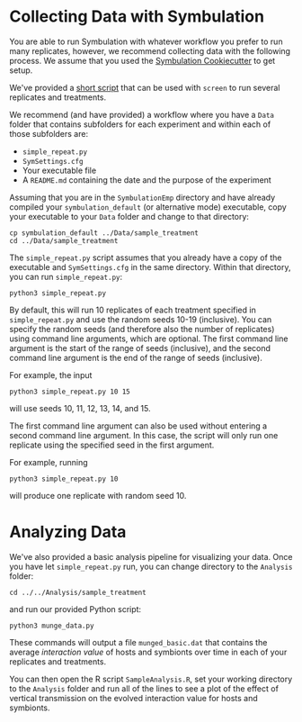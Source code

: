 # Collecting Data with Symbulation 
You are able to run Symbulation with whatever workflow you prefer to run many replicates, however, we recommend collecting data with the following process. 
We assume that you used the [Symbulation Cookiecutter](https://github.com/anyaevostinar/SymbulationProjectTemplate) to get setup.

We've provided a [short script](https://github.com/anyaevostinar/SymbulationProjectTemplate/blob/main/%7B%7Bcookiecutter.project_name%7D%7D/Data/sample_treatment/simple_repeat.py) that can be used with `screen` to run several replicates and treatments.

We recommend (and have provided) a workflow where you have a `Data` folder that contains subfolders for each experiment and within each of those subfolders are:

- `simple_repeat.py`
- `SymSettings.cfg`
- Your executable file
- A `README.md` containing the date and the purpose of the experiment

Assuming that you are in the `SymbulationEmp` directory and have already compiled your `symbulation_default` (or alternative mode) executable, copy your executable to your `Data` folder and change to that directory:

```
cp symbulation_default ../Data/sample_treatment
cd ../Data/sample_treatment
```

The `simple_repeat.py` script assumes that you already have a copy of the executable and `SymSettings.cfg` in the same directory. 
Within that directory, you can run `simple_repeat.py`:
```
python3 simple_repeat.py
```

By default, this will run 10 replicates of each treatment specified in `simple_repeat.py` and use the random seeds 10-19 (inclusive). 
You can specify the random seeds (and therefore also the number of replicates) using command line arguments, which are optional. 
The first command line argument is the start of the range of seeds (inclusive), and the second command line argument is the end of the range of seeds (inclusive). 

For example, the input
```
python3 simple_repeat.py 10 15
```
will use seeds 10, 11, 12, 13, 14, and 15.

The first command line argument can also be used without entering a second command line argument. In this case, the script will only run one replicate using the specified seed in the first argument.

For example, running
```
python3 simple_repeat.py 10
```
will produce one replicate with random seed 10.

# Analyzing Data
We've also provided a basic analysis pipeline for visualizing your data.
Once you have let `simple_repeat.py` run, you can change directory to the `Analysis` folder:

```
cd ../../Analysis/sample_treatment
```

and run our provided Python script:
```
python3 munge_data.py
```

These commands will output a file `munged_basic.dat` that contains the average *interaction value* of hosts and symbionts over time in each of your replicates and treatments.

You can then open the R script `SampleAnalysis.R`, set your working directory to the `Analysis` folder and run all of the lines to see a plot of the effect of vertical transmission on the evolved interaction value for hosts and symbionts.